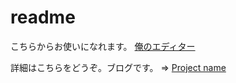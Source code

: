 # readme

こちらからお使いになれます。
[俺のエディター](http://vsanna.github.io/orenoEditor/)

詳細はこちらをどうぞ。ブログです。 => [Project name](http://vsanna.sakura.ne.jp/wp/2015/01/orenoeditor/)
